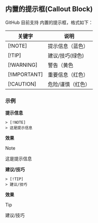 ## 内置的提示框(Callout Block)
GitHub 目前支持 内置的提示框，格式如下：

|关键字|说明|
|------|----|
|[!NOTE]|提示信息（蓝色）|
|[!TIP]	|建议/技巧(绿色)|
|[!WARNING]|警告（黄色|
|[!IMPORTANT]|重要信息（红色）|
|[!CAUTION]|危险/谨慎（红色）|

### 示例
**提示信息**
```
> [!NOTE]
> 这是提示信息
```
**效果**
>[!NOTE]
>这是提示信息

**建议/技巧**
```
> [!TIP]
> 建议/技巧
```
**效果**
> [!TIP]
> 建议/技巧